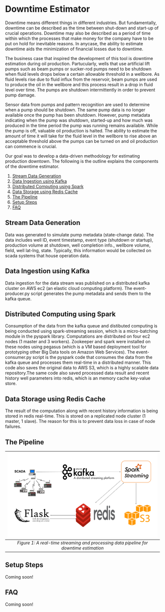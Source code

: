 # Downtime Estimator

Downtime means different things in different industries. But fundamentally, downtime can be described as the time between shut-down and start-up of crucial operations. Downtime may also be described as a period of time within which the processes that make money for the company have to be put on hold for inevitable reasons. In anycase, the ability to estimate downtime aids the minimization of financial losses due to downtime.

The business case that inspired the development of this tool is downtime estimation during oil production. Partucularly, wells that use artificial lift pumps such as beam pumps or sucker-rod pumps need to be shutdown when fluid levels drops below a certain allowable threshold in a wellbore. As fluid levels rise due to fluid influx from the reservoir, beam pumps are used to produce the oil in the wellbore and this process result in a drop in fluid level over time. The pumps are shutdown intermittently in order to prevent pump damage. 

Sensor data from pumps and pattern recognition are used to determine when a pump should be shutdown. The same pump data is no longer available once the pump has been shutdown. However, pump metadata indicating when the pump was shutdown, started-up and how much was produced in the time period the pump was running remains available. While the pump is off, valuable oil production is halted. The ability to estimate the amount of time it will take for the fluid level in the wellbore to rise above an acceptable threshold above the pumps can be turned on and oil production can commence is crucial. 

Our goal was to develop a data-driven methodology for estimating production downtown. The following is the outline explains the components of the downtime estimator.

1. [Stream Data Generation](README.md#stream-data-generation)
2. [Data Ingestion using Kafka](README.md#data-ingestion-using-kafka)
3. [Distributed Computing using Spark](README.md#distributed-computing-using-spark)
4. [Data Storage using Redis Cache](README.md#data-storage-using-redis-cache)
5. [The Pipeline](README.md#the-pipeline)
5. [Setup Steps](README.md#setup-steps)
6. [FAQ](README.md#faq)

## Stream Data Generation
Data was generated to simulate pump metadata (state-change data). The data includes well ID, event timestamp, event type (shutdown or startup), production volume at shutdown, well completion info., wellbore volume, field, well lat-lng, state. Typically, this information would be collected on scada systems that house operation data. 

## Data Ingestion using Kafka
Data ingestion for the data stream was published on a distributed kafka cluster on AWS ec2 (an elastic cloud computing platform). The event-producer.py script generates the pump metadata and sends them to the kafka queue.

## Distributed Computing using Spark
Consumption of the data from the kafka queue and distibuted computing is being conducted using spark-streaming session, which is a micro-batching module in the pyspark library. Computations are distributed on four ec2 nodes (1 master and 3 workers). Zookeeper and spark were installed on these nodes using pegasus (which is a VM based deployment tool for prototyping other Big Data tools on Amazon Web Services). The event-consumer.py script is the pyspark code that consumes the data from the kafka queue and processes them real-time in a distributed manner. This code also saves the original data to AWS S3, which is a highly scalable data repository.The same code also saved processed data result and recent history well parameters into redis, which is an memory cache key-value store. 

## Data Storage using Redis Cache
The result of the computation along with recent history information is being stored in redis real-time. This is stored on a replicated node cluster (1 master, 1 slave). The reason for this is to prevent data loss in case of node failures. 

## The Pipeline
| ![Figure 1](./images/Streaming_Pipeline.png) | 
|:--:| 
| *Figure 1: A real-time streaming and processing data pipeline for downtime estimation* |

## Setup Steps
Coming soon!

## FAQ
Coming soon!

